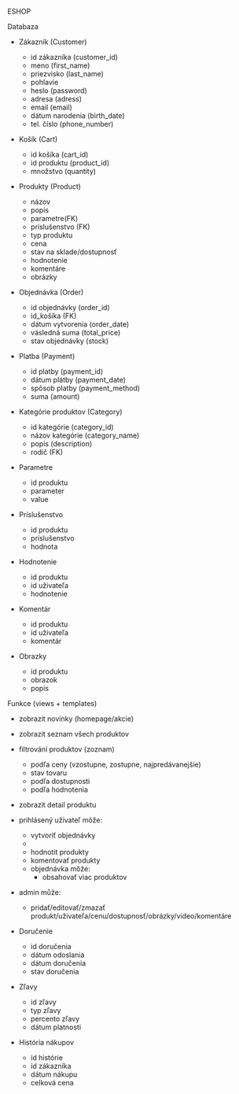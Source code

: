 ESHOP

Databaza
- Zákazník (Customer)
  - id zákazníka (customer_id)
  - meno (first_name)
  - priezvisko (last_name)
  - pohlavie 
  - heslo (password)
  - adresa (adress)
  - email (email)
  - dátum narodenia (birth_date)
  - tel. číslo (phone_number)

- Košík (Cart)
  - id košíka (cart_id)
  - id produktu  (product_id)
  - množstvo (quantity)
  
- Produkty (Product)
  - názov
  - popis
  - parametre(FK)
  - príslušenstvo (FK)
  - typ produktu
  - cena
  - stav na sklade/dostupnosť
  - hodnotenie
  - komentáre
  - obrázky
  
- Objednávka (Order)
  - id objednávky (order_id)
  - id_košíka (FK)
  - dátum vytvorenia (order_date)
  - vásledná suma (total_price)
  - stav objednávky (stock)
  
- Platba (Payment)
  - id platby (payment_id)
  - dátum plátby (payment_date)
  - spôsob platby (payment_method)
  - suma (amount)
  
- Kategórie produktov (Category)
  - id kategórie (category_id)
  - názov kategórie (category_name)
  - popis (description)
  - rodič (FK)  

- Parametre
  - id produktu
  - parameter
  - value

- Príslušenstvo
  - id produktu
  - príslušenstvo
  - hodnota
  
- Hodnotenie
  - id produktu
  - id uživateľa
  - hodnotenie
  
- Komentár
  - id produktu
  - id uživateľa
  - komentár
  
- Obrazky
  - id produktu
  - obrazok
  - popis

Funkce (views + templates)
  - zobrazit novinky (homepage/akcie)
  - zobrazit seznam všech produktov
  - filtrování produktov (zoznam)
     - podľa ceny (vzostupne, zostupne, najpredávanejšie)
     - stav tovaru
     - podľa dostupnosti
     - podľa hodnotenia
  - zobrazit detail produktu
  - prihlásený uživateľ môže:
     - vytvoriť objednávky
     - 
     - hodnotit produkty 
     - komentovať produkty
    - objednávka môže:
      - obsahovať viac produktov

- admin může:
     - pridať/editovať/zmazať produkt/uživateľa/cenu/dostupnosť/obrázky/video/komentáre

  

- Doručenie
  - id doručenia
  - dátum odoslania
  - dátum doručenia
  - stav doručenia

- Zľavy
  - id zľavy
  - typ zľavy
  - percento zľavy
  - dátum platnosti


- História nákupov
  - id histórie
  - id zákazníka
  - dátum nákupu
  - celková cena
